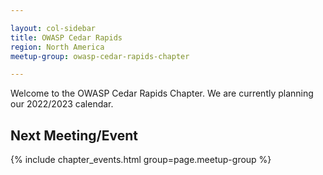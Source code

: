 ```yaml
---

layout: col-sidebar
title: OWASP Cedar Rapids
region: North America
meetup-group: owasp-cedar-rapids-chapter

---
```


Welcome to the OWASP Cedar Rapids Chapter. We are currently planning our 2022/2023 calendar.

Next Meeting/Event <!-- You should keep this section as it will populate your meetup events -->
---------------------
{% include chapter_events.html group=page.meetup-group %}
